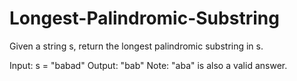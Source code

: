 # Longest-Palindromic-Substring


Given a string s, return the longest palindromic substring in s.



Input: s = "babad"
Output: "bab"
Note: "aba" is also a valid answer.
